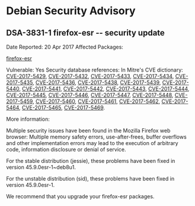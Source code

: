 
Debian Security Advisory
========================


DSA-3831-1 firefox-esr -- security update
-----------------------------------------



Date Reported:
20 Apr 2017
Affected Packages:

[firefox-esr](https://packages.debian.org/src:firefox-esr)

Vulnerable:
Yes
Security database references:
In Mitre's CVE dictionary: [CVE-2017-5429](https://security-tracker.debian.org/tracker/CVE-2017-5429), [CVE-2017-5432](https://security-tracker.debian.org/tracker/CVE-2017-5432), [CVE-2017-5433](https://security-tracker.debian.org/tracker/CVE-2017-5433), [CVE-2017-5434](https://security-tracker.debian.org/tracker/CVE-2017-5434), [CVE-2017-5435](https://security-tracker.debian.org/tracker/CVE-2017-5435), [CVE-2017-5436](https://security-tracker.debian.org/tracker/CVE-2017-5436), [CVE-2017-5438](https://security-tracker.debian.org/tracker/CVE-2017-5438), [CVE-2017-5439](https://security-tracker.debian.org/tracker/CVE-2017-5439), [CVE-2017-5440](https://security-tracker.debian.org/tracker/CVE-2017-5440), [CVE-2017-5441](https://security-tracker.debian.org/tracker/CVE-2017-5441), [CVE-2017-5442](https://security-tracker.debian.org/tracker/CVE-2017-5442), [CVE-2017-5443](https://security-tracker.debian.org/tracker/CVE-2017-5443), [CVE-2017-5444](https://security-tracker.debian.org/tracker/CVE-2017-5444), [CVE-2017-5445](https://security-tracker.debian.org/tracker/CVE-2017-5445), [CVE-2017-5446](https://security-tracker.debian.org/tracker/CVE-2017-5446), [CVE-2017-5447](https://security-tracker.debian.org/tracker/CVE-2017-5447), [CVE-2017-5448](https://security-tracker.debian.org/tracker/CVE-2017-5448), [CVE-2017-5459](https://security-tracker.debian.org/tracker/CVE-2017-5459), [CVE-2017-5460](https://security-tracker.debian.org/tracker/CVE-2017-5460), [CVE-2017-5461](https://security-tracker.debian.org/tracker/CVE-2017-5461), [CVE-2017-5462](https://security-tracker.debian.org/tracker/CVE-2017-5462), [CVE-2017-5464](https://security-tracker.debian.org/tracker/CVE-2017-5464), [CVE-2017-5465](https://security-tracker.debian.org/tracker/CVE-2017-5465), [CVE-2017-5469](https://security-tracker.debian.org/tracker/CVE-2017-5469).  

More information:

Multiple security issues have been found in the Mozilla Firefox web
browser: Multiple memory safety errors, use-after-frees, buffer
overflows and other implementation errors may lead to the execution of
arbitrary code, information disclosure or denial of service.


For the stable distribution (jessie), these problems have been fixed in
version 45.9.0esr-1~deb8u1.


For the unstable distribution (sid), these problems have been fixed in
version 45.9.0esr-1.


We recommend that you upgrade your firefox-esr packages.





